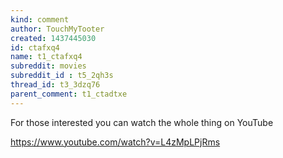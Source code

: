 ```yaml
---
kind: comment
author: TouchMyTooter
created: 1437445030
id: ctafxq4
name: t1_ctafxq4
subreddit: movies
subreddit_id : t5_2qh3s
thread_id: t3_3dzq76
parent_comment: t1_ctadtxe
---
```


For those interested you can watch the whole thing on YouTube

https://www.youtube.com/watch?v=L4zMpLPjRms
